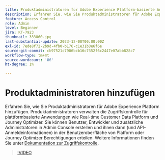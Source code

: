 ```yaml
---
title: Produktadministratoren für Adobe Experience Platform-basierte Anwendungen hinzufügen
description: Erfahren Sie, wie Sie Produktadministratoren für Adobe Experience Platform- und Platform-basierte Anwendungen hinzufügen.
feature: Access Control
role: Admin
level: Beginner
jira: KT-7923
thumbnail: 333860.jpg
last-substantial-update: 2023-12-08T00:00:00Z
exl-id: 7ede8f72-2b9d-4fb0-b176-c1e31b0e6f6e
source-git-commit: cb97521c7906bcb16c7352f6c2447e07abb828c7
workflow-type: tm+mt
source-wordcount: '86'
ht-degree: 1%

---
```


# Produktadministratoren hinzufügen

Erfahren Sie, wie Sie Produktadministratoren für Adobe Experience Platform hinzufügen. Produktadministratoren verwalten die Zugriffskontrolle für plattformbasierte Anwendungen wie Real-time Customer Data Platform und Journey Optimizer. Sie können Benutzer, Entwickler und zusätzliche Administratoren in Admin Console erstellen und ihnen dann (und API-Anmeldeinformationen) in der Benutzeroberfläche von Platform oder Journey Optimizer Berechtigungen erteilen. Weitere Informationen finden Sie unter [Dokumentation zur Zugriffskontrolle](https://experienceleague.adobe.com/docs/experience-platform/access-control/home.html?lang=de).

>[!VIDEO](https://video.tv.adobe.com/v/333860?learn=on)
